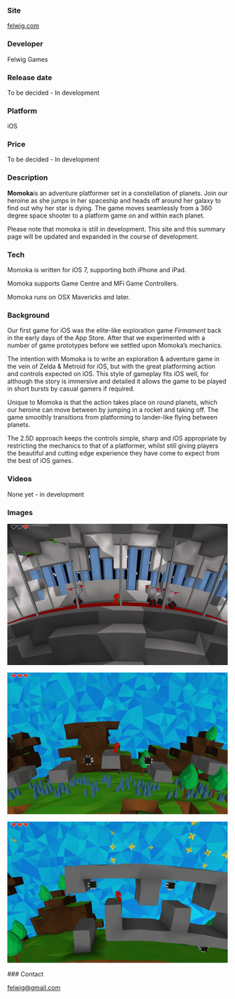 ### Site

[felwig.com](https://felwig.com)

### Developer

Felwig Games

### Release date

To be decided - In development

### Platform

iOS

### Price

To be decided - In development

### Description

**Momoka**is an adventure platformer set in a constellation of planets.  Join our heroine as she jumps in her spaceship and heads off around her galaxy to find out why her star is dying. The game moves seamlessly from a 360 degree space shooter to a platform game on and within each planet.

Please note that momoka is still in development.  This site and this summary page will be updated and expanded in the course of development.

### Tech

Momoka is written for iOS 7, supporting both iPhone and iPad.  

Momoka supports Game Centre and MFi Game Controllers.

Momoka runs on OSX Mavericks and later.

### Background

Our first game for iOS was the elite-like exploration game *Firmament* back in the early days of the App Store.  After that we experimented with a number of game prototypes before we settled upon Momoka’s mechanics.

The intention with Momoka is to write an exploration & adventure game in the vein of Zelda & Metroid for iOS, but with the great platforming action and controls expected on iOS.  This style of gameplay fits iOS well, for although the story is immersive and detailed it allows the game to be played in short bursts by casual gamers if required.

Unique to Momoka is that the action takes place on round planets, which our heroine can move between by jumping in a rocket and taking off.  The game smoothly transitions from platforming to lander-like flying between planets.

The 2.5D approach keeps the controls simple, sharp and iOS appropriate by restricting the mechanics to that of a platformer, whilst still giving players the beautiful and cutting edge experience they have come to expect from the best of iOS games.

### Videos

None yet - in development

### Images

![Big scary robots](/images/2-robots.png)

![Castle level](/images/2-forest.png)

![Maze](/images/2-maze.png)

### Contact

felwig@gmail.com